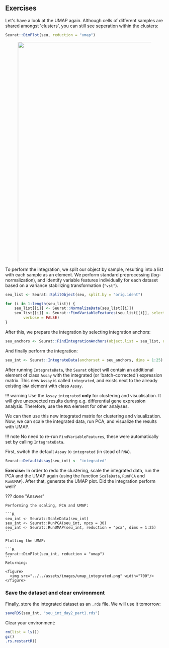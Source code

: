 <!-- 
## Material

[:fontawesome-solid-file-pdf: Download the presentation](../assets/pdf/Integration_only.pdf){: .md-button } -->

## Exercises

Let's have a look at the UMAP again. Although cells of different samples are shared amongst 'clusters', you can still see seperation within the clusters:

```R
Seurat::DimPlot(seu, reduction = "umap")
```

<figure>
    <img src="../../assets/images/umap_nonintegrated.png" width="700"/>
</figure>

To perform the integration, we split our object by sample, resulting into a list with each sample as an element. We perform standard preprocessing (log-normalization), and identify variable features individually for each dataset based on a variance stabilizing transformation (`"vst"`).

```R
seu_list <- Seurat::SplitObject(seu, split.by = "orig.ident")

for (i in 1:length(seu_list)) {
    seu_list[[i]] <- Seurat::NormalizeData(seu_list[[i]])
    seu_list[[i]] <- Seurat::FindVariableFeatures(seu_list[[i]], selection.method = "vst", nfeatures = 2000,
        verbose = FALSE)
}
```

After this, we prepare the integration by selecting integration anchors:

```R
seu_anchors <- Seurat::FindIntegrationAnchors(object.list = seu_list, dims = 1:25)
```

And finally perform the integration:

```R
seu_int <- Seurat::IntegrateData(anchorset = seu_anchors, dims = 1:25)
```

After running `IntegrateData`, the `Seurat` object will contain an additional element of class `Assay` with the integrated (or ‘batch-corrected’) expression matrix. This new `Assay` is called `integrated`, and exists next to the already existing `RNA` element with class `Assay`.

!!! warning
    Use the `Assay` `integrated` **only** for clustering and visualisation. It will give unexpected results during e.g. differential gene expression analysis. Therefore, use the `RNA` element for other analyses.

We can then use this new integrated matrix for clustering and visualization. Now, we can scale the integrated data, run PCA, and visualize the results with UMAP.

!!! note
    No need to re-run `FindVariableFeatures`, these were automatically set by calling `IntegrateData`.

First, switch the default `Assay` to `integrated` (in stead of `RNA`).

```R
Seurat::DefaultAssay(seu_int) <- "integrated"
```

**Exercise:** In order to redo the clustering, scale the integrated data, run the PCA and the UMAP again (using the function `ScaleData`, `RunPCA` and `RunUMAP`). After that, generate the UMAP plot. Did the integration perform well?

??? done "Answer"

    Performing the scaling, PCA and UMAP:

    ```R
    seu_int <- Seurat::ScaleData(seu_int)
    seu_int <- Seurat::RunPCA(seu_int, npcs = 30)
    seu_int <- Seurat::RunUMAP(seu_int, reduction = "pca", dims = 1:25)
    ```

    Plotting the UMAP:

    ```R
    Seurat::DimPlot(seu_int, reduction = "umap")
    ```
    Returning:

    <figure>
      <img src="../../assets/images/umap_integrated.png" width="700"/>
    </figure>


### Save the dataset and clear environment

Finally, store the integrated dataset as an `.rds` file. We will use it tomorrow:

```R
saveRDS(seu_int, "seu_int_day2_part1.rds")
```

Clear your environment:

```R
rm(list = ls())
gc()
.rs.restartR()
```
